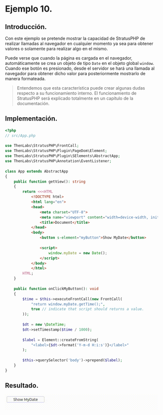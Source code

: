
# Ejemplo 10.

## Introducción.

Con este ejemplo se pretende mostrar la capacidad de StratusPHP de realizar llamadas al navegador en cualquier momento ya sea para obtener valores o solamente para realizar algo en el mismo.

Puede verse que cuando la página es cargada en el navegador, automáticamente se crea un objeto de tipo `Date` en el objeto global `window`. Cuando ese botón es presionado, desde el servidor se hará una llamada al navegador para obtener dicho valor para posteriormente mostrarlo de manera formateada.

>Entendemos que esta característica puede crear algunas dudas respecto a su funcionamiento interno. El funcionamiento de StratusPHP será explicado totalmente en un capítulo de la documentación.

## Implementación.

```php
<?php
// src/App.php

use ThenLabs\StratusPHP\FrontCall;
use ThenLabs\StratusPHP\Plugin\PageDom\Element;
use ThenLabs\StratusPHP\Plugin\SElements\AbstractApp;
use ThenLabs\StratusPHP\Annotation\EventListener;

class App extends AbstractApp
{
    public function getView(): string
    {
        return <<<HTML
            <!DOCTYPE html>
            <html lang="en">
            <head>
                <meta charset="UTF-8">
                <meta name="viewport" content="width=device-width, initial-scale=1.0">
                <title>Document</title>
            </head>
            <body>
                <button s-element="myButton">Show MyDate</button>

                <script>
                    window.myDate = new Date();
                </script>
            </body>
            </html>
        HTML;
    }

    public function onClickMyButton(): void
    {
        $time = $this->executeFrontCall(new FrontCall(
            "return window.myDate.getTime();",
            true // indicate that script should returns a value.
        ));

        $dt = new \DateTime;
        $dt->setTimestamp($time / 1000);

        $label = Element::createFromString(
            "<label>{$dt->format('Y-m-d H:i:s')}</label>"
        );

        $this->querySelector('body')->prepend($label);
    }
}
```

## Resultado.

![](result.gif)